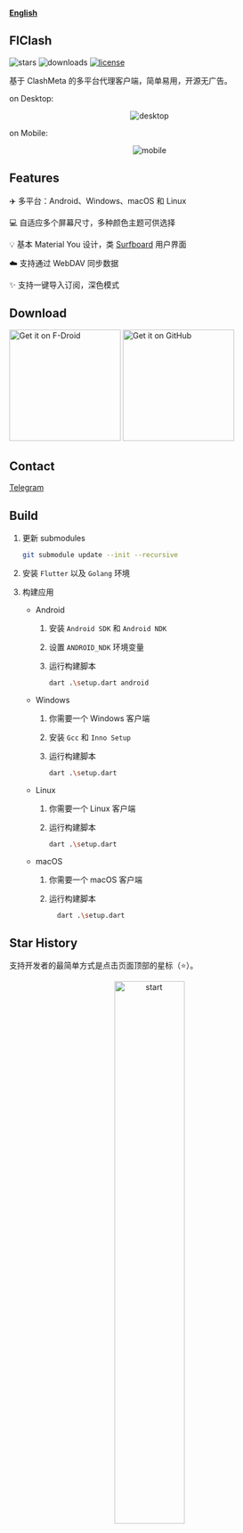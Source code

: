 <div>

[**English**](README.md)

</div>

## FlClash

<p style="text-align: left;">
    <img alt="stars" src="https://img.shields.io/github/stars/chen08209/FlClash?style=flat-square&logo=github"/>
    <img alt="downloads" src="https://img.shields.io/github/downloads/chen08209/FlClash/total"/>
    <a href="LICENSE">
        <img alt="license" src="https://img.shields.io/github/license/chen08209/FlClash"/>
    </a>
</p>

基于 ClashMeta 的多平台代理客户端，简单易用，开源无广告。

on Desktop:
<p style="text-align: center;">
    <img alt="desktop" src="snapshots/desktop.gif">
</p>

on Mobile:
<p style="text-align: center;">
    <img alt="mobile" src="snapshots/mobile.gif">
</p>

## Features

✈️ 多平台：Android、Windows、macOS 和 Linux

💻 自适应多个屏幕尺寸，多种颜色主题可供选择

💡 基本 Material You 设计，类 [Surfboard](https://github.com/getsurfboard/surfboard) 用户界面

☁️ 支持通过 WebDAV 同步数据

✨ 支持一键导入订阅，深色模式

## Download

<a href="https://chen08209.github.io/FlClash-fdroid-repo/repo?fingerprint=789D6D32668712EF7672F9E58DEEB15FBD6DCEEC5AE7A4371EA72F2AAE8A12FD"><img alt="Get it on F-Droid" src="snapshots/get-it-on-fdroid.svg" width="200px"/></a> <a href="https://github.com/chen08209/FlClash/releases"><img alt="Get it on GitHub" src="snapshots/get-it-on-github.svg" width="200px"/></a>

## Contact

[Telegram](https://t.me/+G-veVtwBOl4wODc1)

## Build

1. 更新 submodules
   ```bash
   git submodule update --init --recursive
   ```

2. 安装 `Flutter` 以及 `Golang` 环境

3. 构建应用

    - Android

        1. 安装 `Android SDK` 和 `Android NDK`

        2. 设置 `ANDROID_NDK` 环境变量

        3. 运行构建脚本

           ```bash
           dart .\setup.dart android
           ```

    - Windows

        1. 你需要一个 Windows 客户端

        2. 安装 `Gcc` 和 `Inno Setup`

        3. 运行构建脚本

           ```bash
           dart .\setup.dart	
           ```

    - Linux

        1. 你需要一个 Linux 客户端

        2. 运行构建脚本

           ```bash
           dart .\setup.dart	
           ```

    - macOS

        1. 你需要一个 macOS 客户端

        2. 运行构建脚本

           ```bash
             dart .\setup.dart	
           ```

## Star History

支持开发者的最简单方式是点击页面顶部的星标（⭐）。

<p style="text-align: center;">
    <a href="https://api.star-history.com/svg?repos=chen08209/FlClash&Date">
        <img alt="start" width=50% src="https://api.star-history.com/svg?repos=chen08209/FlClash&Date"/>
    </a>
</p>
